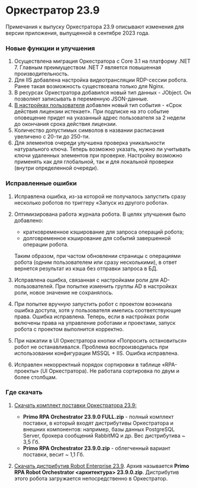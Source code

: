 # Оркестратор 23.9

Примечания к выпуску Оркестратора 23.9 описывают изменения для версии приложения, выпущенной в сентябре 2023 года.

### Новые функции и улучшения
1. Осуществлена миграция Оркестратора с Core 3.1 на платформу .NET 7. Главным преимуществом .NET 7 является повышенная производительность.
1. Для IIS добавлена настройка видеотрансляции RDP-сессии робота. Ранее такая возможность существовала только для Nginx.
1. В ресурсах Оркестратора добавился новый тип данных - JObject. Он позволяет записывать в переменную JSON-данные. 
1. [В настройках пользователя](https://docs.primo-rpa.ru/primo-rpa/orchestrator/settings/users/orch-users) добавлен новый тип события - «Срок действия лицензии истекает». При подписке на это событие оповещение придет на указанный адрес пользователя за 2 недели до окончания срока действия лицензии.
1. Количество допустимых символов в названии расписания увеличено с 20-ти до 250-ти. 
1. Для элементов очереди улучшена проверка уникальности натурального ключа. Теперь возможно указать, нужно ли учитывать ключи удаленных элементов при проверке. Настройку возможно применять как для глобальной, так и для локальной проверки (внутри определенной очереди).

### Исправленные ошибки
1. Исправлена ошибка, из-за которой не получалось запустить сразу несколько роботов по триггеру «Запуск из другого робота». 
1. Оптимизирована работа журнала робота. В целях улучшения было добавлено:
   * кратковременное кэширование для запроса операций робота;
   * долговременное кэширование для событий завершенной операции робота.
   
   Таким образом, при частом обновлении страницы с операциями робота (одним пользователем или сразу несколькими), в ответ вернется результат из кэша без отправки запроса в БД. 
1. Исправлена ошибка, связанная с настройками роли для AD-пользователей. При попытке изменить группы AD в настройках роли, новое значение не сохранялось. 
1. При попытке вручную запустить робот с проектом возникала ошибка доступа, хотя у пользователя имелись соответствующие права. Ошибка исправлена. Теперь, если в настройках роли включены права на управление роботами и проектами, запуск робота с проектом выполнится корректно.
1. При нажатии в UI Оркестратора кнопки «Попросить остановиться» робот не останавливался. Проблема воспроизводилась при использовании конфигурации MSSQL + IIS. Ошибка исправлена.
1. Исправлен некорректный порядок сортировки в таблице «RPA-проекты» (UI Оркестратора). Не работала сортировка по двум и более столбцам.


### Где скачать
1. [Скачать комплект поставки Оркестратора 23.9:](https://disk.primo-rpa.ru/index.php/s/primo?path=%2FRelease%2FOrchestrator)
    * **Primo RPA Orchestrator 23.9.0 FULL.zip** - полный комплект поставки, в который входят дистрибутивы Оркестратора и внешних компонентов: например, базы данных PostgreSQL Server, брокера сообщений RabbitMQ и др. Вес дистрибутива ~ 3,5 Гб.
    * **Primo RPA Orchestrator 23.9.0.zip** - облегченный вариант поставки, весит ~ 1,1 Гб.

2. [Скачать дистрибутив Robot Enterprise 23.9](https://disk.primo-rpa.ru/index.php/s/primo?path=%2FRelease%2FRobot). Архив называется **Primo RPA Robot Orchestrator <архитектура> 23.9.0.zip**. Дистрибутив этого робота загружается непосредственно в Оркестратор.


